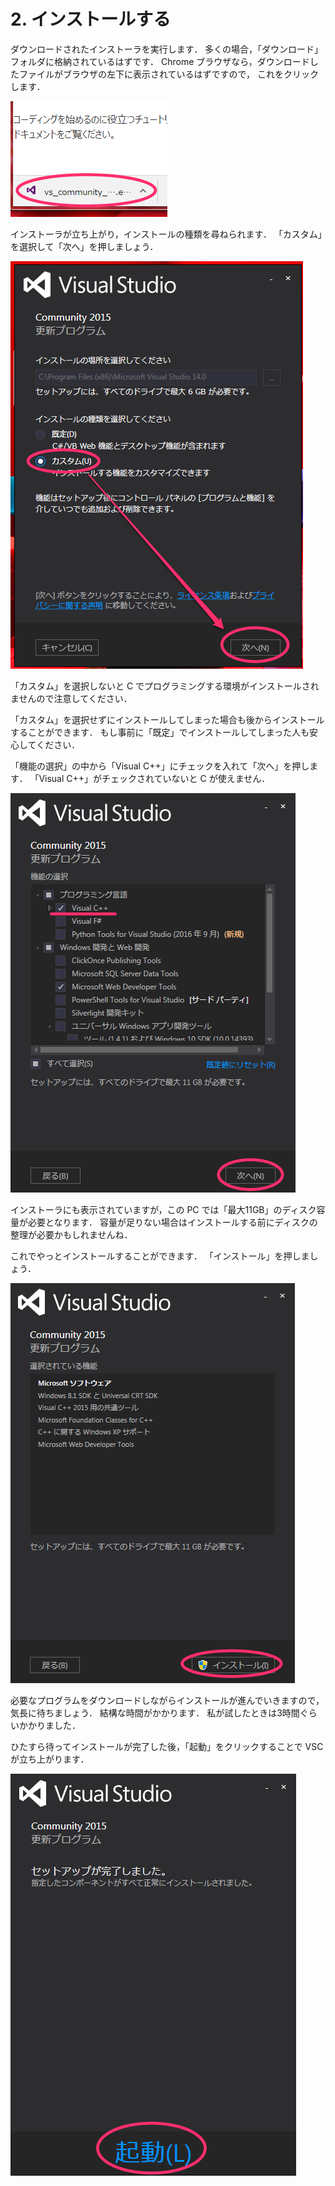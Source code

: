 # 2. インストールする

ダウンロードされたインストーラを実行します．
多くの場合，「ダウンロード」フォルダに格納されているはずです．
Chrome ブラウザなら，ダウンロードしたファイルがブラウザの左下に表示されているはずですので，
これをクリックします．

![vscd3](img/vscd3.png)

インストーラが立ち上がり，インストールの種類を尋ねられます．
「カスタム」を選択して「次へ」を押しましょう．

![install1](img/install1.png)

「カスタム」を選択しないと C でプログラミングする環境がインストールされませんので注意してください．

「カスタム」を選択せずにインストールしてしまった場合も後からインストールすることができます．
もし事前に「既定」でインストールしてしまった人も安心してください．

「機能の選択」の中から「Visual C++」にチェックを入れて「次へ」を押します．
「Visual C++」がチェックされていないと C が使えません．

![install2](img/install2.png)

インストーラにも表示されていますが，この PC では「最大11GB」のディスク容量が必要となります．
容量が足りない場合はインストールする前にディスクの整理が必要かもしれませんね．

これでやっとインストールすることができます．
「インストール」を押しましょう．

![install3](img/install3.png)

必要なプログラムをダウンロードしながらインストールが進んでいきますので，気長に待ちましょう．
結構な時間がかかります．
私が試したときは3時間ぐらいかかりました．

ひたすら待ってインストールが完了した後，「起動」をクリックすることで VSC が立ち上がります．

![install4](img/install4.png)
